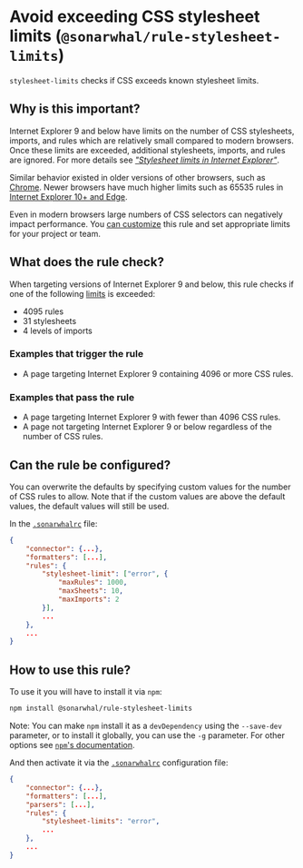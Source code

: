 # Avoid exceeding CSS stylesheet limits (`@sonarwhal/rule-stylesheet-limits`)

`stylesheet-limits` checks if CSS exceeds known stylesheet limits.

## Why is this important?

Internet Explorer 9 and below have limits on the number of CSS stylesheets,
imports, and rules which are relatively small compared to modern browsers.
Once these limits are exceeded, additional stylesheets, imports, and rules
are ignored. For more details see [_"Stylesheet limits in Internet
Explorer"_][stylesheet limits].

Similar behavior existed in older versions of other browsers, such as
[Chrome][chrome limits]. Newer browsers have much higher limits such as
65535 rules in [Internet Explorer 10+ and Edge][stylesheet limits].

Even in modern browsers large numbers of CSS selectors can negatively
impact performance. You [can customize](#can-the-rule-be-configured)
this rule and set appropriate limits for your project or team.

## What does the rule check?

When targeting versions of Internet Explorer 9 and below, this rule
checks if one of the following [limits][stylesheet limits] is exceeded:

* 4095 rules
* 31 stylesheets
* 4 levels of imports

### Examples that **trigger** the rule

* A page targeting Internet Explorer 9 containing 4096 or more CSS rules.

### Examples that **pass** the rule

* A page targeting Internet Explorer 9 with fewer than 4096 CSS rules.
* A page not targeting Internet Explorer 9 or below regardless of the
  number of CSS rules.

## Can the rule be configured?

You can overwrite the defaults by specifying custom values for the
number of CSS rules to allow. Note that if the custom values are above
the default values, the default values will still be used.

In the [`.sonarwhalrc`][sonarwhalrc] file:

```json
{
    "connector": {...},
    "formatters": [...],
    "rules": {
        "stylesheet-limit": ["error", {
            "maxRules": 1000,
            "maxSheets": 10,
            "maxImports": 2
        }],
        ...
    },
    ...
}
```

## How to use this rule?

To use it you will have to install it via `npm`:

```bash
npm install @sonarwhal/rule-stylesheet-limits
```

Note: You can make `npm` install it as a `devDependency` using the
`--save-dev` parameter, or to install it globally, you can use the
`-g` parameter. For other options see [`npm`'s
documentation](https://docs.npmjs.com/cli/install).

And then activate it via the [`.sonarwhalrc`][sonarwhalrc]
configuration file:

```json
{
    "connector": {...},
    "formatters": [...],
    "parsers": [...],
    "rules": {
        "stylesheet-limits": "error",
        ...
    },
    ...
}
```

<!-- Link labels: -->

[chrome limits]: https://stackoverflow.com/questions/20828995/how-long-can-a-css-selector-be]
[sonarwhalrc]: https://sonarwhal.com/docs/user-guide/further-configuration/sonarwhalrc-formats/
[stylesheet limits]: https://blogs.msdn.microsoft.com/ieinternals/2011/05/14/stylesheet-limits-in-internet-explorer/
